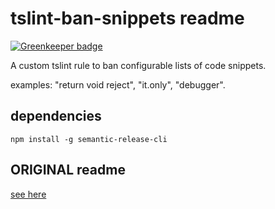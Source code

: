 # tslint-ban-snippets readme

[![Greenkeeper badge](https://badges.greenkeeper.io/mrseanryan/tslint-ban-snippets.svg)](https://greenkeeper.io/)

A custom tslint rule to ban configurable lists of code snippets.

examples: "return void reject", "it.only", "debugger".

## dependencies

```
npm install -g semantic-release-cli
```

## ORIGINAL readme

[see here](./readme.original.md)
